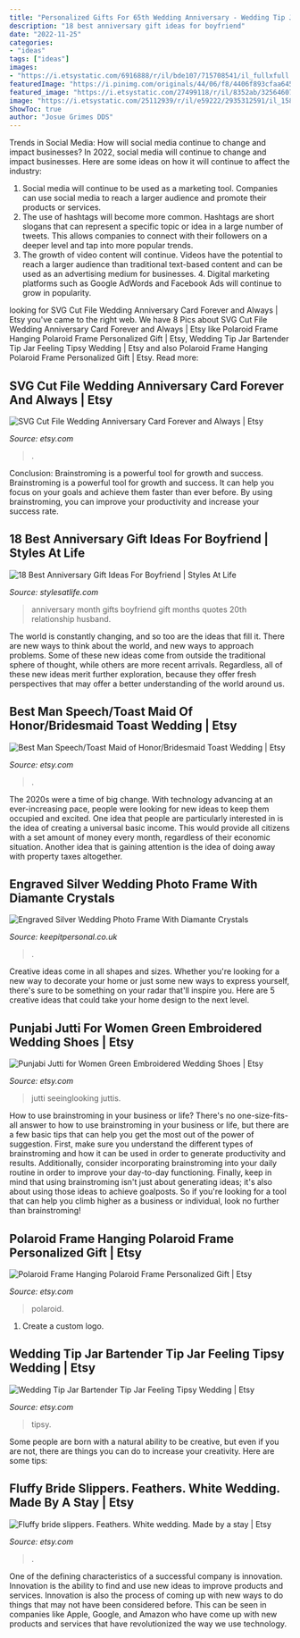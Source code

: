 ```yaml
---
title: "Personalized Gifts For 65th Wedding Anniversary - Wedding Tip Jar Bartender Tip Jar Feeling Tipsy Wedding"
description: "18 best anniversary gift ideas for boyfriend"
date: "2022-11-25"
categories:
- "ideas"
tags: ["ideas"]
images:
- "https://i.etsystatic.com/6916888/r/il/bde107/715708541/il_fullxfull.715708541_4j8i.jpg"
featuredImage: "https://i.pinimg.com/originals/44/06/f8/4406f893cfaa6459b2843a410bac8685.jpg"
featured_image: "https://i.etsystatic.com/27499118/r/il/8352ab/3256460771/il_1588xN.3256460771_bse3.jpg"
image: "https://i.etsystatic.com/25112939/r/il/e59222/2935312591/il_1588xN.2935312591_qy4j.jpg"
ShowToc: true
author: "Josue Grimes DDS"
---
```



Trends in Social Media: How will social media continue to change and impact businesses?
In 2022, social media will continue to change and impact businesses. Here are some ideas on how it will continue to affect the industry: 
1. Social media will continue to be used as a marketing tool. Companies can use social media to reach a larger audience and promote their products or services. 
2. The use of hashtags will become more common. Hashtags are short slogans that can represent a specific topic or idea in a large number of tweets. This allows companies to connect with their followers on a deeper level and tap into more popular trends. 
3. The growth of video content will continue. Videos have the potential to reach a larger audience than traditional text-based content and can be used as an advertising medium for businesses. 4. Digital marketing platforms such as Google AdWords and Facebook Ads will continue to grow in popularity.

	

		
looking for SVG Cut File Wedding Anniversary Card Forever and Always | Etsy you've came to the right web. We have 8 Pics about SVG Cut File Wedding Anniversary Card Forever and Always | Etsy like Polaroid Frame Hanging Polaroid Frame Personalized Gift | Etsy, Wedding Tip Jar Bartender Tip Jar Feeling Tipsy Wedding | Etsy and also Polaroid Frame Hanging Polaroid Frame Personalized Gift | Etsy. Read more:
		
    
## SVG Cut File Wedding Anniversary Card Forever And Always | Etsy

<img loading=lazy src="https://i.etsystatic.com/20724350/r/il/0638e4/2958116851/il_fullxfull.2958116851_fhbr.jpg" onerror="this.onerror=null;this.src='https://tse2.mm.bing.net/th?id=OIP.tLdaKw4FOoaObyVHxDXI9wHaJ4&amp;pid=15.1';" alt="SVG Cut File Wedding Anniversary Card Forever and Always | Etsy">

_Source: etsy.com_

>. 

	

Conclusion: Brainstroming is a powerful tool for growth and success.
Brainstroming is a powerful tool for growth and success. It can help you focus on your goals and achieve them faster than ever before. By using brainstroming, you can improve your productivity and increase your success rate.

    
## 18 Best Anniversary Gift Ideas For Boyfriend | Styles At Life

<img loading=lazy src="https://i.pinimg.com/originals/44/06/f8/4406f893cfaa6459b2843a410bac8685.jpg" onerror="this.onerror=null;this.src='https://tse1.mm.bing.net/th?id=OIP.QRMkVXoWcPdgYErKqxuk-wHaJ4&amp;pid=15.1';" alt="18 Best Anniversary Gift Ideas For Boyfriend | Styles At Life">

_Source: stylesatlife.com_

>anniversary month gifts boyfriend gift months quotes 20th relationship husband. 

	

The world is constantly changing, and so too are the ideas that fill it. There are new ways to think about the world, and new ways to approach problems. Some of these new ideas come from outside the traditional sphere of thought, while others are more recent arrivals. Regardless, all of these new ideas merit further exploration, because they offer fresh perspectives that may offer a better understanding of the world around us.

    
## Best Man Speech/Toast Maid Of Honor/Bridesmaid Toast Wedding | Etsy

<img loading=lazy src="https://i.etsystatic.com/8220442/r/il/d5094d/614705475/il_794xN.614705475_2exj.jpg" onerror="this.onerror=null;this.src='https://tse1.mm.bing.net/th?id=OIP.QrAiLTM5MSdIpsrm8catBQHaJ5&amp;pid=15.1';" alt="Best Man Speech/Toast Maid of Honor/Bridesmaid Toast Wedding | Etsy">

_Source: etsy.com_

>. 

	

The 2020s were a time of big change. With technology advancing at an ever-increasing pace, people were looking for new ideas to keep them occupied and excited. One idea that people are particularly interested in is the idea of creating a universal basic income. This would provide all citizens with a set amount of money every month, regardless of their economic situation. Another idea that is gaining attention is the idea of doing away with property taxes altogether.

    
## Engraved Silver Wedding Photo Frame With Diamante Crystals

<img loading=lazy src="https://www.keepitpersonal.co.uk/images/large/wedding-frame_4_LRG.jpg" onerror="this.onerror=null;this.src='https://tse4.mm.bing.net/th?id=OIP.bqRxKPGKbFpg50wa-mVBSgHaHa&amp;pid=15.1';" alt="Engraved Silver Wedding Photo Frame With Diamante Crystals">

_Source: keepitpersonal.co.uk_

>. 

	

Creative ideas come in all shapes and sizes. Whether you're looking for a new way to decorate your home or just some new ways to express yourself, there's sure to be something on your radar that'll inspire you. Here are 5 creative ideas that could take your home design to the next level.

    
## Punjabi Jutti For Women Green Embroidered Wedding Shoes | Etsy

<img loading=lazy src="https://i.etsystatic.com/17450037/r/il/eb64ec/1929164735/il_fullxfull.1929164735_pcyp.jpg" onerror="this.onerror=null;this.src='https://tse3.mm.bing.net/th?id=OIP.Xzj0gAz9R9d_CHlfEIMkgwHaH6&amp;pid=15.1';" alt="Punjabi Jutti for Women Green Embroidered Wedding Shoes | Etsy">

_Source: etsy.com_

>jutti seeinglooking juttis. 

	

How to use brainstroming in your business or life?
There's no one-size-fits-all answer to how to use brainstroming in your business or life, but there are a few basic tips that can help you get the most out of the power of suggestion. First, make sure you understand the different types of brainstroming and how it can be used in order to generate productivity and results. Additionally, consider incorporating brainstroming into your daily routine in order to improve your day-to-day functioning. Finally, keep in mind that using brainstroming isn't just about generating ideas; it's also about using those ideas to achieve goalposts. So if you're looking for a tool that can help you climb higher as a business or individual, look no further than brainstroming!

    
## Polaroid Frame Hanging Polaroid Frame Personalized Gift | Etsy

<img loading=lazy src="https://i.etsystatic.com/25112939/r/il/e59222/2935312591/il_1588xN.2935312591_qy4j.jpg" onerror="this.onerror=null;this.src='https://tse2.mm.bing.net/th?id=OIP.oIAvGqLMoUiytcD46kHSkAHaE7&amp;pid=15.1';" alt="Polaroid Frame Hanging Polaroid Frame Personalized Gift | Etsy">

_Source: etsy.com_

>polaroid. 

	

1. Create a custom logo.

    
## Wedding Tip Jar Bartender Tip Jar Feeling Tipsy Wedding | Etsy

<img loading=lazy src="https://i.etsystatic.com/27499118/r/il/8352ab/3256460771/il_1588xN.3256460771_bse3.jpg" onerror="this.onerror=null;this.src='https://tse3.mm.bing.net/th?id=OIP.5IcAmWCvrpCdkA71i61mgQHaFj&amp;pid=15.1';" alt="Wedding Tip Jar Bartender Tip Jar Feeling Tipsy Wedding | Etsy">

_Source: etsy.com_

>tipsy. 

	

Some people are born with a natural ability to be creative, but even if you are not, there are things you can do to increase your creativity. Here are some tips:

    
## Fluffy Bride Slippers. Feathers. White Wedding. Made By A Stay | Etsy

<img loading=lazy src="https://i.etsystatic.com/6916888/r/il/bde107/715708541/il_fullxfull.715708541_4j8i.jpg" onerror="this.onerror=null;this.src='https://tse4.mm.bing.net/th?id=OIP.0QtZadipV36fkkwmDa_N-QHaJ4&amp;pid=15.1';" alt="Fluffy bride slippers. Feathers. White wedding. Made by a stay | Etsy">

_Source: etsy.com_

>. 

	

One of the defining characteristics of a successful company is innovation. Innovation is the ability to find and use new ideas to improve products and services. Innovation is also the process of coming up with new ways to do things that may not have been considered before. This can be seen in companies like Apple, Google, and Amazon who have come up with new products and services that have revolutionized the way we use technology.

